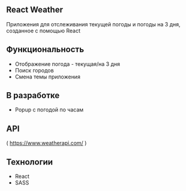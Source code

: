 ## React Weather

Приложения для отслеживания текущей погоды и погоды на 3 дня, созданное с помощью React

## Функциональность

- Отображение погода - текущая/на 3 дня
- Поиск городов
- Смена темы приложения

## В разработке

- Popup с погодой по часам

## API

( https://www.weatherapi.com/ )

## Технологии

- React
- SASS
